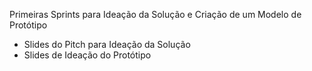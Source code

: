 Primeiras Sprints para Ideação da Solução e Criação de um Modelo de Protótipo

- Slides do Pitch para Ideação da Solução
- Slides de Ideação do Protótipo

